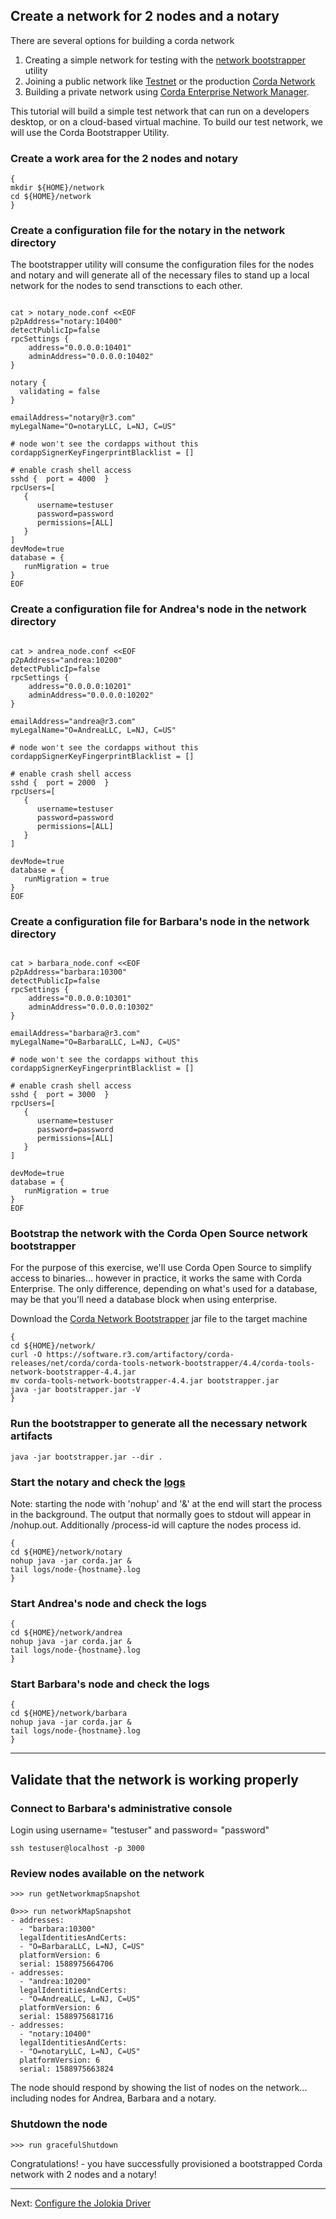

## Create a network for 2 nodes and a notary

There are several options for building a corda network
1. Creating a simple network for testing with the [network bootstrapper](https://docs.corda.net/docs/corda-enterprise/4.4/network-bootstrapper.html) utility
2. Joining a public network like [Testnet](https://docs.corda.net/docs/corda-enterprise/4.4/network/corda-testnet-intro.html) or the production [Corda Network](https://corda.network/)
3. Building a private network using [Corda Enterprise Network Manager](https://docs.corda.net/docs/cenm/1.2.html).

This tutorial will build a simple test network that can run on a developers desktop, or on a cloud-based virtual machine. To build our test network, we will use the Corda Bootstrapper Utility.


### Create a work area for the 2 nodes and notary
```
{
mkdir ${HOME}/network
cd ${HOME}/network
}
```

### Create a configuration file for the notary in the network directory
The bootstrapper utility will consume the configuration files for the nodes and notary and will generate all of the necessary files to stand up a local network for the nodes to send transctions to each other.

```

cat > notary_node.conf <<EOF
p2pAddress="notary:10400"
detectPublicIp=false
rpcSettings {
    address="0.0.0.0:10401"
    adminAddress="0.0.0.0:10402"
}

notary {
  validating = false
}

emailAddress="notary@r3.com"
myLegalName="O=notaryLLC, L=NJ, C=US"

# node won't see the cordapps without this
cordappSignerKeyFingerprintBlacklist = []

# enable crash shell access
sshd {  port = 4000  }
rpcUsers=[
   {
      username=testuser
      password=password
      permissions=[ALL]
   }
]
devMode=true
database = {
   runMigration = true
}
EOF

```



### Create a configuration file for Andrea's node in the network directory
```

cat > andrea_node.conf <<EOF
p2pAddress="andrea:10200"
detectPublicIp=false
rpcSettings {
    address="0.0.0.0:10201"
    adminAddress="0.0.0.0:10202"
}

emailAddress="andrea@r3.com"
myLegalName="O=AndreaLLC, L=NJ, C=US"

# node won't see the cordapps without this
cordappSignerKeyFingerprintBlacklist = []

# enable crash shell access
sshd {  port = 2000  }
rpcUsers=[
   {
      username=testuser
      password=password
      permissions=[ALL]
   }
]

devMode=true
database = {
   runMigration = true
}
EOF

```





### Create a configuration file for Barbara's node in the network directory
```

cat > barbara_node.conf <<EOF
p2pAddress="barbara:10300"
detectPublicIp=false
rpcSettings {
    address="0.0.0.0:10301"
    adminAddress="0.0.0.0:10302"
}

emailAddress="barbara@r3.com"
myLegalName="O=BarbaraLLC, L=NJ, C=US"

# node won't see the cordapps without this
cordappSignerKeyFingerprintBlacklist = []

# enable crash shell access
sshd {  port = 3000  }
rpcUsers=[
   {
      username=testuser
      password=password
      permissions=[ALL]
   }
]

devMode=true
database = {
   runMigration = true
}
EOF

```



### Bootstrap the network with the Corda Open Source network bootstrapper
For the purpose of this exercise, we'll use Corda Open Source to simplify access to binaries... however in practice, it works the same with Corda Enterprise. The only difference, depending on what's used for a database, may be that you'll need a database block when using enterprise.

Download the [Corda Network Bootstrapper](https://docs.corda.net/docs/corda-os/4.4/network-bootstrapper.html#test-deployments) jar file to the target machine
```
{
cd ${HOME}/network/
curl -O https://software.r3.com/artifactory/corda-releases/net/corda/corda-tools-network-bootstrapper/4.4/corda-tools-network-bootstrapper-4.4.jar
mv corda-tools-network-bootstrapper-4.4.jar bootstrapper.jar
java -jar bootstrapper.jar -V
}
```

### Run the bootstrapper to generate all the necessary network artifacts
```
java -jar bootstrapper.jar --dir .
```

### Start the notary and check the [logs](https://docs.corda.net/docs/corda-os/4.4/node-administration.html#logging)
Note: starting the node with 'nohup' and '&' at the end will start the process in the background. The output that normally goes to stdout will appear in <node-install-dir>/nohup.out. Additionally <node-install-dir>/process-id will capture the nodes process id. 
```
{
cd ${HOME}/network/notary
nohup java -jar corda.jar &
tail logs/node-{hostname}.log
}
```


### Start Andrea's node and check the logs
```
{
cd ${HOME}/network/andrea
nohup java -jar corda.jar &
tail logs/node-{hostname}.log
}
```

### Start Barbara's node and check the logs
```
{
cd ${HOME}/network/barbara
nohup java -jar corda.jar &
tail logs/node-{hostname}.log
}
```

---

## Validate that the network is working properly

  
### Connect to Barbara's administrative console
Login using username= "testuser" and password= "password"
```
ssh testuser@localhost -p 3000
```

### Review nodes available on the network

```
>>> run getNetworkmapSnapshot

0>>> run networkMapSnapshot
- addresses:
  - "barbara:10300"
  legalIdentitiesAndCerts:
  - "O=BarbaraLLC, L=NJ, C=US"
  platformVersion: 6
  serial: 1588975664706
- addresses:
  - "andrea:10200"
  legalIdentitiesAndCerts:
  - "O=AndreaLLC, L=NJ, C=US"
  platformVersion: 6
  serial: 1588975681716
- addresses:
  - "notary:10400"
  legalIdentitiesAndCerts:
  - "O=notaryLLC, L=NJ, C=US"
  platformVersion: 6
  serial: 1588975663824

```
The node should respond by showing the list of nodes on the network... including nodes for Andrea, Barbara and a notary.

### Shutdown the node
```
>>> run gracefulShutdown
```



Congratulations! - you have successfully provisioned a bootstrapped Corda network with 2 nodes and a notary!

---

Next: [Configure the Jolokia Driver](./03-configure-jolokia.md)
